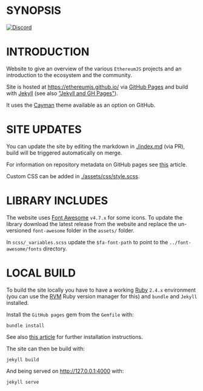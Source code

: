 # SYNOPSIS

[![Discord][discord-badge]][discord-link]

# INTRODUCTION

Website to give an overview of the various ``EthereumJS`` projects and an 
introduction to the ecosystem and the community.

Site is hosted at https://ethereumjs.github.io/ via [GitHub Pages](https://pages.github.com) and
build with [Jekyll](https://jekyllrb.com/) (see also ["Jekyll and GH Pages"](https://help.github.com/articles/using-jekyll-as-a-static-site-generator-with-github-pages/)).

It uses the [Cayman](https://github.com/jasonlong/cayman-theme) theme available as an option on GitHub.

# SITE UPDATES

You can update the site by editing the markdown in [./index.md](./index.md) (via PR), build will be
triggered automatically on merge.

For information on repository metadata on GitHub pages see [this](https://help.github.com/articles/repository-metadata-on-github-pages/) article.

Custom CSS can be added in [./assets/css/style.scss](./assets/css/style.scss).

# LIBRARY INCLUDES

The website uses [Font Awesome](http://fontawesome.io/) ``v4.7.x`` for some icons. To update the library
download the latest release from the website and replace the un-versioned ``font-awesome`` folder in the
``assets/`` folder.

In ``scss/_variables.scss`` update the ``$fa-font-path`` to point to the ``../font-awesome/fonts`` directory.


# LOCAL BUILD

To build the site locally you have to have a working [Ruby](https://www.ruby-lang.org) ``2.4.x`` environment (you can use the [RVM](https://rvm.io/) Ruby version manager for this) and ``bundle`` and ``Jekyll`` installed.

Install the ``GitHub pages`` gem from the ``Gemfile`` with:

```
bundle install
```

See also [this article](https://help.github.com/articles/setting-up-your-github-pages-site-locally-with-jekyll/) for further installation instructions.

The site can then be build with:

```
jekyll build
```

And being served on http://127.0.0.1:4000 with:

```
jekyll serve
```

[discord-badge]: https://img.shields.io/static/v1?logo=discord&label=discord&message=Join&color=blue
[discord-link]: https://discord.gg/TNwARpR
